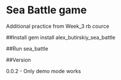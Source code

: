 # Sea Battle game
Additional practice from Week_3 rb cource

##Install
gem install alex_butirskiy_sea_battle

##Run
sea_battle

##Version

0.0.2 - Only demo mode works